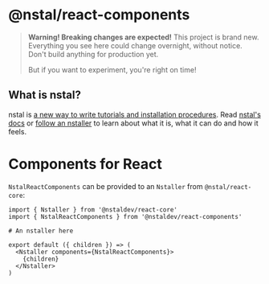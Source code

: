 # @nstal/react-components

> **Warning! Breaking changes are expected!**
> This project is brand new. Everything you see here could change overnight, without notice.
> Don't build anything for production yet.
>
> But if you want to experiment, you're right on time!

## What is nstal?

nstal is [a new way to write tutorials and installation procedures](https://nstal.dev/).
Read [nstal's docs](https://nstal.dev/) or [follow an nstaller](https://nstal.dev/nstallers/create-nextjs-app-with-tailwind-support)
to learn about what it is, what it can do and how it feels.

# Components for React

`NstalReactComponents` can be provided to an `Nstaller` from `@nstal/react-core`:

```mdx
import { Nstaller } from '@nstaldev/react-core'
import { NstalReactComponents } from '@nstaldev/react-components'

# An nstaller here

export default ({ children }) => (
  <Nstaller components={NstalReactComponents}>
    {children}
  </Nstaller>
)
```
